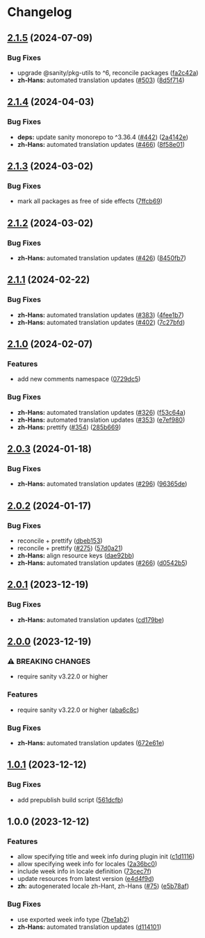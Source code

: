 # Changelog

## [2.1.5](https://github.com/sanity-io/locales/compare/locale-zh-hans-v2.1.4...locale-zh-hans-v2.1.5) (2024-07-09)


### Bug Fixes

* upgrade @sanity/pkg-utils to ^6, reconcile packages ([fa2c42a](https://github.com/sanity-io/locales/commit/fa2c42a0e8550ead90dcc61fe1abcecdacf8fd20))
* **zh-Hans:** automated translation updates ([#503](https://github.com/sanity-io/locales/issues/503)) ([8d5f714](https://github.com/sanity-io/locales/commit/8d5f7142bf3b8c46d1b1d2c50701c1d3cf1ff0f9))

## [2.1.4](https://github.com/sanity-io/locales/compare/locale-zh-hans-v2.1.3...locale-zh-hans-v2.1.4) (2024-04-03)


### Bug Fixes

* **deps:** update sanity monorepo to ^3.36.4 ([#442](https://github.com/sanity-io/locales/issues/442)) ([2a4142e](https://github.com/sanity-io/locales/commit/2a4142e6e50eb5992b3432169cd71676c353276f))
* **zh-Hans:** automated translation updates ([#466](https://github.com/sanity-io/locales/issues/466)) ([8f58e01](https://github.com/sanity-io/locales/commit/8f58e01172254fbfe4c6d1fb9f4ddb4458e12469))

## [2.1.3](https://github.com/sanity-io/locales/compare/locale-zh-hans-v2.1.2...locale-zh-hans-v2.1.3) (2024-03-02)


### Bug Fixes

* mark all packages as free of side effects ([7ffcb69](https://github.com/sanity-io/locales/commit/7ffcb6939ba729c3c6c528d81e14a833b9096f50))

## [2.1.2](https://github.com/sanity-io/locales/compare/locale-zh-hans-v2.1.1...locale-zh-hans-v2.1.2) (2024-03-02)


### Bug Fixes

* **zh-Hans:** automated translation updates ([#426](https://github.com/sanity-io/locales/issues/426)) ([8450fb7](https://github.com/sanity-io/locales/commit/8450fb7ffd19057a60ad9b6d3edcf05f79a64503))

## [2.1.1](https://github.com/sanity-io/locales/compare/locale-zh-hans-v2.1.0...locale-zh-hans-v2.1.1) (2024-02-22)


### Bug Fixes

* **zh-Hans:** automated translation updates ([#383](https://github.com/sanity-io/locales/issues/383)) ([4fee1b7](https://github.com/sanity-io/locales/commit/4fee1b758e02354407cd24723ba4d4a28b390988))
* **zh-Hans:** automated translation updates ([#402](https://github.com/sanity-io/locales/issues/402)) ([7c27bfd](https://github.com/sanity-io/locales/commit/7c27bfd7fe0b85c21055ecfaed433c9ea5a872c3))

## [2.1.0](https://github.com/sanity-io/locales/compare/locale-zh-hans-v2.0.3...locale-zh-hans-v2.1.0) (2024-02-07)


### Features

* add new comments namespace ([0729dc5](https://github.com/sanity-io/locales/commit/0729dc52cd29ac2611250663a32a7f1a5a039500))


### Bug Fixes

* **zh-Hans:** automated translation updates ([#326](https://github.com/sanity-io/locales/issues/326)) ([f53c64a](https://github.com/sanity-io/locales/commit/f53c64a9bc0ff6249afc02b0e8b3efa476ef6c07))
* **zh-Hans:** automated translation updates ([#353](https://github.com/sanity-io/locales/issues/353)) ([e7ef980](https://github.com/sanity-io/locales/commit/e7ef980fba30830187893515415c56c3ca927804))
* **zh-Hans:** prettify ([#354](https://github.com/sanity-io/locales/issues/354)) ([285b669](https://github.com/sanity-io/locales/commit/285b6699a6adb353f5740434abc00b0aba6fbf8b))

## [2.0.3](https://github.com/sanity-io/locales/compare/locale-zh-hans-v2.0.2...locale-zh-hans-v2.0.3) (2024-01-18)


### Bug Fixes

* **zh-Hans:** automated translation updates ([#296](https://github.com/sanity-io/locales/issues/296)) ([96365de](https://github.com/sanity-io/locales/commit/96365de9f72cbf4ab4fc4fbf7c92b01dca8e81bb))

## [2.0.2](https://github.com/sanity-io/locales/compare/locale-zh-hans-v2.0.1...locale-zh-hans-v2.0.2) (2024-01-17)


### Bug Fixes

* reconcile + prettify ([dbeb153](https://github.com/sanity-io/locales/commit/dbeb153fc3f80207e357a888431d2fd739617821))
* reconcile + prettify ([#275](https://github.com/sanity-io/locales/issues/275)) ([57d0a21](https://github.com/sanity-io/locales/commit/57d0a21e05f631d47d74a2c029c9dcc3993bc7b0))
* **zh-Hans:** align resource keys ([dae92bb](https://github.com/sanity-io/locales/commit/dae92bba8d1f4c6c69e54c8e72bd38b4226a147b))
* **zh-Hans:** automated translation updates ([#266](https://github.com/sanity-io/locales/issues/266)) ([d0542b5](https://github.com/sanity-io/locales/commit/d0542b59a15063094ed62c0d93b57cd7b8393718))

## [2.0.1](https://github.com/sanity-io/locales/compare/locale-zh-hans-v2.0.0...locale-zh-hans-v2.0.1) (2023-12-19)


### Bug Fixes

* **zh-Hans:** automated translation updates ([cd179be](https://github.com/sanity-io/locales/commit/cd179be1f53d383712dbfd06d77877011a838ad3))

## [2.0.0](https://github.com/sanity-io/locales/compare/locale-zh-hans-v1.0.1...locale-zh-hans-v2.0.0) (2023-12-19)


### ⚠ BREAKING CHANGES

* require sanity v3.22.0 or higher

### Features

* require sanity v3.22.0 or higher ([aba6c8c](https://github.com/sanity-io/locales/commit/aba6c8c3fd4f6e11b193b96a3821420f72ccc47d))


### Bug Fixes

* **zh-Hans:** automated translation updates ([672e61e](https://github.com/sanity-io/locales/commit/672e61e0b2c173b9627e81ba5eb3728fd0f3902e))

## [1.0.1](https://github.com/sanity-io/locales/compare/locale-zh-hans-v1.0.0...locale-zh-hans-v1.0.1) (2023-12-12)


### Bug Fixes

* add prepublish build script ([561dcfb](https://github.com/sanity-io/locales/commit/561dcfb24ab12f98fcc590b0dbc2cf297ea60485))

## 1.0.0 (2023-12-12)


### Features

* allow specifying title and week info during plugin init ([c1d1116](https://github.com/sanity-io/locales/commit/c1d1116bab0c99c6506a9744e33d6cf282bf1c1b))
* allow specifying week info for locales ([2a36bc0](https://github.com/sanity-io/locales/commit/2a36bc08c6aaed7f47c48c5598e36849cef2864f))
* include week info in locale definition ([73cec7f](https://github.com/sanity-io/locales/commit/73cec7fb69ac92a565282aac0d08f13b634372fb))
* update resources from latest version ([e4d4f9d](https://github.com/sanity-io/locales/commit/e4d4f9daf8c2566f3ee7c9b002ac6d0051a2734c))
* **zh:** autogenerated locale zh-Hant, zh-Hans ([#75](https://github.com/sanity-io/locales/issues/75)) ([e5b78af](https://github.com/sanity-io/locales/commit/e5b78afc62541ae06b28f72ab131a9e45d5ec3e5))


### Bug Fixes

* use exported week info type ([7be1ab2](https://github.com/sanity-io/locales/commit/7be1ab27939e1836e000155c576362fb5f54bd3e))
* **zh-Hans:** automated translation updates ([d114101](https://github.com/sanity-io/locales/commit/d1141013d97fbd862cf984fbef7c248bb0d18f5c))
